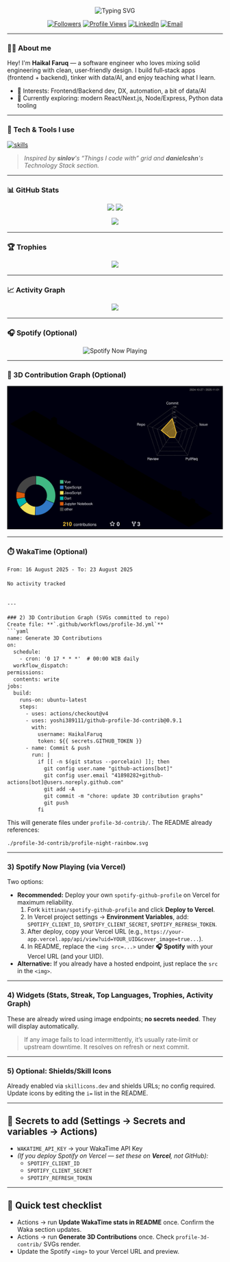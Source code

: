 <p align="center">
  <img src="https://readme-typing-svg.demolab.com?font=Inter&size=28&duration=2800&pause=600&center=true&vCenter=true&width=650&lines=Assal%C4%81mu'alaikum%2C+I'm+Haikal+Faruq+%F0%9F%91%8B;Software+Engineer+%7C+Full%E2%80%91Stack+Developer;Learning+daily+and+shipping+useful+things" alt="Typing SVG" />
</p>

<p align="center">
  <a href="https://github.com/HaikalFaruq?tab=followers"><img alt="Followers" src="https://img.shields.io/github/followers/HaikalFaruq?style=flat&label=Followers"></a>
  <a href="https://github.com/HaikalFaruq"><img alt="Profile Views" src="https://komarev.com/ghpvc/?username=HaikalFaruq&style=flat"></a>
  <a href="https://www.linkedin.com/in/muhammad-haikal-faruq-923b62336/"><img alt="LinkedIn" src="https://img.shields.io/badge/LinkedIn-0A66C2?logo=linkedin&logoColor=white"></a>
  <a href="mailto:haikalfaruq06@gmail.com"><img alt="Email" src="https://img.shields.io/badge/Email-contact-orange"></a>
</p>

---

### 👨‍💻 About me
Hey! I'm **Haikal Faruq** — a software engineer who loves mixing solid engineering with clean, user‑friendly design. I build full‑stack apps (frontend + backend), tinker with data/AI, and enjoy teaching what I learn.

- 🧭 Interests: Frontend/Backend dev, DX, automation, a bit of data/AI
- 🌱 Currently exploring: modern React/Next.js, Node/Express, Python data tooling

---

### 🧰 Tech & Tools I use
<p>
  <a href="https://skillicons.dev">
    <img src="https://skillicons.dev/icons?i=js,ts,html,css,react,vue,tailwind,bootstrap,vite,webpack,redux,nodejs,express,python,java,go,fastapi,flask,postgres,mysql,mongodb,redis,prisma,sequelize,git,github,linux,docker,kubernetes,nginx,vercel,netlify,aws,gcp" alt="skills"/>
  </a>
</p>

> *Inspired by **sinlov**'s “Things I code with” grid and **danielcshn**'s Technology Stack section.*

---

### 📊 GitHub Stats
<p align="center">
  <img height="165" src="https://github-readme-stats.vercel.app/api?username=HaikalFaruq&show_icons=true" />
  <img height="165" src="https://streak-stats.demolab.com?user=HaikalFaruq" />
</p>
<p align="center">
  <img height="165" src="https://github-readme-stats.vercel.app/api/top-langs/?username=HaikalFaruq&layout=compact" />
</p>

---

### 🏆 Trophies
<p align="center">
  <img src="https://github-profile-trophy.vercel.app/?username=HaikalFaruq&margin-w=8&margin-h=8" />
</p>

---

### 📈 Activity Graph
<p align="center">
  <img src="https://github-readme-activity-graph.vercel.app/graph?username=HaikalFaruq&radius=8&hide_border=true" />
</p>

---

### 🎧 Spotify (Optional)
<p align="center">
  <img src="https://spotify-github-profile.vercel.app/api/view?uid=wjwh89f8gjska6137zg7e81vl&cover_image=true&theme=default&show_offline=false&background_color=121212&interchange=false&bar_color=53b14f&bar_color_cover=true" alt="Spotify Now Playing"/>
</p>

---

### 🧱 3D Contribution Graph (Optional)
<p align="center">
  <img src="./profile-3d-contrib/profile-night-rainbow.svg" alt="3D profile contributions"/>
</p>

---

### ⏱️ WakaTime (Optional)
<!-- Requires WakaTime account + GitHub Action (athul/waka-readme). The block below will auto‑fill each day. -->
<!--START_SECTION:waka-->

```txt
From: 16 August 2025 - To: 23 August 2025

No activity tracked
```

<!--END_SECTION:waka-->
```

---

### 2) 3D Contribution Graph (SVGs committed to repo)
Create file: **`.github/workflows/profile-3d.yml`**
```yaml
name: Generate 3D Contributions
on:
  schedule:
    - cron: '0 17 * * *'  # 00:00 WIB daily
  workflow_dispatch:
permissions:
  contents: write
jobs:
  build:
    runs-on: ubuntu-latest
    steps:
      - uses: actions/checkout@v4
      - uses: yoshi389111/github-profile-3d-contrib@0.9.1
        with:
          username: HaikalFaruq
          token: ${{ secrets.GITHUB_TOKEN }}
      - name: Commit & push
        run: |
          if [[ -n $(git status --porcelain) ]]; then
            git config user.name "github-actions[bot]"
            git config user.email "41898282+github-actions[bot]@users.noreply.github.com"
            git add -A
            git commit -m "chore: update 3D contribution graphs"
            git push
          fi
```

This will generate files under `profile-3d-contrib/`. The README already references:
```
./profile-3d-contrib/profile-night-rainbow.svg
```

---

### 3) Spotify Now Playing (via Vercel)
Two options:
- **Recommended:** Deploy your own `spotify-github-profile` on Vercel for maximum reliability.
  1. Fork `kittinan/spotify-github-profile` and click **Deploy to Vercel**.
  2. In Vercel project settings → **Environment Variables**, add: `SPOTIFY_CLIENT_ID`, `SPOTIFY_CLIENT_SECRET`, `SPOTIFY_REFRESH_TOKEN`.
  3. After deploy, copy your Vercel URL (e.g., `https://your-app.vercel.app/api/view?uid=YOUR_UID&cover_image=true...`).
  4. In README, replace the `<img src=...>` under **🎧 Spotify** with your Vercel URL (and your UID).
- **Alternative:** If you already have a hosted endpoint, just replace the `src` in the `<img>`.

---

### 4) Widgets (Stats, Streak, Top Languages, Trophies, Activity Graph)
These are already wired using image endpoints; **no secrets needed**. They will display automatically.

> If any image fails to load intermittently, it’s usually rate‑limit or upstream downtime. It resolves on refresh or next commit.

---

### 5) Optional: Shields/Skill Icons
Already enabled via `skillicons.dev` and shields URLs; no config required. Update icons by editing the `i=` list in the README.

---

## 🔐 Secrets to add (Settings → Secrets and variables → Actions)
- `WAKATIME_API_KEY` → your WakaTime API Key
- *(If you deploy Spotify on Vercel — set these on **Vercel**, not GitHub):*
  - `SPOTIFY_CLIENT_ID`
  - `SPOTIFY_CLIENT_SECRET`
  - `SPOTIFY_REFRESH_TOKEN`

---

## 🧪 Quick test checklist
- Actions → run **Update WakaTime stats in README** once. Confirm the Waka section updates.
- Actions → run **Generate 3D Contributions** once. Check `profile-3d-contrib/` SVGs render.
- Update the Spotify `<img>` to your Vercel URL and preview.
